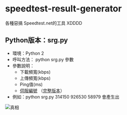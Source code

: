 speedtest-result-generator
===============

各種惡搞 Speedtest.net的工具 XDDDD

Python版本：srg.py
------------------

* 環境：Python 2
* 呼叫方法： python srg.py 參數
* 參數說明：
  * 下載頻寬(kbps)
  * 上傳頻寬(kbps)
  * Ping值(ms)
  * [伺服編號](http://paste.ubuntu.com/8410453/) （[完整版本](http://www.speedtest.net/speedtest-servers-static.php)）
* 例如：python srg.py 314150 926530 58979 會產生出

![真相](http://www.speedtest.net/result/3781272742.png)

